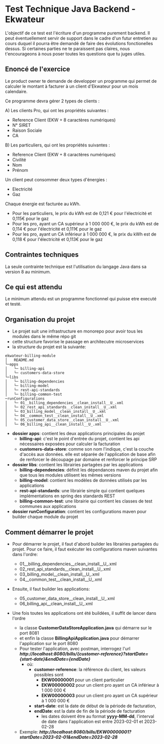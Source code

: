 # Test Technique Java Backend - Ekwateur

L'objectif de ce test est l'écriture d'un programme purement backend. Il peut éventuellement servir de support dans le cadre 
d'un futur entretien au cours duquel il pourra être demandé de faire des évolutions fonctionelles dessus. Si certaines parties
ne te paraissent pas claires, nous t'encourageons à nous poser toutes les questions que tu juges utiles.

## Enoncé de l'exercice
Le product owner te demande de developper un programme qui permet de calculer le montant à facturer à un client d'Ekwateur pour 
un mois calendaire.

Ce programme devra gérer 2 types de clients :

A) Les clients Pro, qui ont les propriétés suivantes :
- Reference Client (EKW + 8 caractères numériques)
- N° SIRET
- Raison Sociale
- CA

B) Les particuliers, qui ont les propriétés suivantes :
- Reference Client (EKW + 8 caractères numériques)
- Civilité
- Nom
- Prénom

Un client peut consommer deux types d'énergies :
- Electricité
- Gaz

Chaque énergie est facturée au kWh.
- Pour les particuliers, le prix du kWh est de 0,121 € pour l'électricité et 0,115€ pour le gaz
- Pour les pro, ayant un CA supérieur à 1 000 000 €, le prix du kWh est de 0,114 € pour l'électricité et 0,111€ pour le gaz
- Pour les pro, ayant un CA inférieur à 1 000 000 €, le prix du kWh est de 0,118 € pour l'électricité et 0,113€ pour le gaz

## Contraintes techniques
La seule contrainte technique est l'utilisation du langage Java dans sa version 8 au minimum.

## Ce qui est attendu
Le minimum attendu est un programme fonctionnel qui puisse etre executé et testé.

## Organisation du projet
- Le projet suit une infrastructure en monorepo pour avoir tous les modules dans le même répo git
- cette structure favorise le passage en architecutre microservices
- la structure du projet est la suivante:
```
ekwateur-billing-module
│   README.md
└─apps
│   └─ billing-api
│   └─ customers-data-store
└─libs
│   └─ billing-dependencies
│   └─ billing-model
│   └─ rest-api-standards
│   └─ billing-common-test
─runConfigurations
│   └─ 01__billing_dependencies__clean_install__U_.xml
│   └─ 02_rest_api_standards__clean_install__U_.xml
│   └─ 03_billing_model__clean_install__U_.xml
│   └─ 04__common_test__clean_install__U_.xml
│   └─ 05_customer_data_store__clean_install__U_.xml
│   └─ 06_billing_api__clean_install__U_.xml
```
- **dossier apps**: contient les deux applications principales du projet 
  - **billing-api**: c'est le point d'entrée du projet, contient les api nécessaires exposées pour calculer la facturation
  - **customers-data-store**: comme son nom l'indique, c'est la couche d'accès aux données. elle est séparée de l'application de base afin de renforcer le découpage par domaine et renforcer le principe SRP 
- **dossier libs**: contient les librairies partagées par les applications
  - **billing-dependencies**: définit les dépendances maven du projet afin que tous les modules utilisent les mêmes versions
  - **billing-model**: contient les modèles de données utilisés par les applications
  - **rest-api-standards**: une librairie simple qui contient quelques implémentations en spring des standards REST
  - **billing-common-test**: une librairie qui contient les classes de test communes aux applications
 - **dossier runConfiguration**: contient les configurations maven pour builder chaque module du projet

## Comment démarrer le projet
- Pour démarrer le projet, il faut d'abord builder les librairies partagées du projet.
 Pour ce faire, il faut exécuter les configurations maven suivantes dans l'ordre:
  - 01__billing_dependencies__clean_install__U_.xml
  - 02_rest_api_standards__clean_install__U_.xml
  - 03_billing_model__clean_install__U_.xml
  - 04__common_test__clean_install__U_.xml
- Ensuite, il faut builder les applications:
  - 05_customer_data_store__clean_install__U_.xml
  - 06_billing_api__clean_install__U_.xml


- Une fois toutes les applications ont été buildées, il suffit de lancer dans l'ordre
  - la classe **CustomerDataStoreApplication.java** qui démarre sur le port 8081
  - et enfin la classe **BillingApiApplication.java** pour démarrer l'application sur le port 8080
  - Pour tester l'application, avec postman, interrogez l'url <em>**http://localhost:8080/bills/{customer-reference}?startDate={start-date}&endDate={endDate}** </em>
    - où:
        - **customer-reference**: la référence du client, les valeurs possibles sont 
          - **EKW00000001** pour un client particulier
          - **EKW00000002** pour un client pro ayant un CA inférieur à 1 000 000 €
          - **EKW00000003** pour un client pro ayant un CA supérieur à 1 000 000 €
        - **start-date**: est la date de début de la période de facturation,
        - **endDate**: est la date de fin de la période de facturation
          - les dates doivent être au format **yyyy-MM-dd**, l'interval de date dans l'application est entre 2023-02-01 et 2023-02-28 
  - Exemple: <em>**http://localhost:8080/bills/EKW00000001?startDate=2023-02-01&endDate=2023-02-28** </em>
